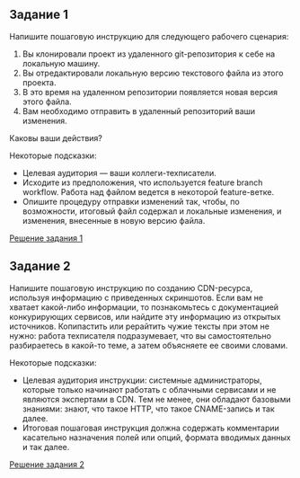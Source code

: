 ## Задание 1

Напишите пошаговую инструкцию для следующего рабочего сценария:

1. Вы клонировали проект из удаленного git-репозитория к себе на локальную машину.
2. Вы отредактировали локальную версию текстового файла из этого проекта.
3. В это время на удаленном репозитории появляется новая версия этого файла.
4. Вам необходимо отправить в удаленный репозиторий ваши изменения.

Каковы ваши действия?

Некоторые подсказки:

- Целевая аудитория — ваши коллеги-техписатели.
- Исходите из предположения, что используется feature branch workflow. Работа над файлом ведется в некоторой feature-ветке.
- Опишите процедуру отправки изменений так, чтобы, по возможности, итоговый файл содержал и локальные изменения, и изменения, внесенные в новую версию файла.

[Решение задания 1](task_1.md)

## Задание 2

Напишите пошаговую инструкцию по созданию CDN-ресурса, используя информацию с приведенных скриншотов. Если вам не хватает какой-либо информации, то познакомьтесь с документацией конкурирующих сервисов, или найдите эту информацию из открытых источников. Копипастить или рерайтить чужие тексты при этом не нужно: работа техписателя подразумевает, что вы самостоятельно разбираетесь в какой-то теме, а затем объясняете ее своими словами.

Некоторые подсказки:

- Целевая аудитория инструкции: системные администраторы, которые только начинают работать с облачными сервисами и не являются экспертами в CDN. Тем не менее, они обладают базовыми знаниями: знают, что такое HTTP, что такое CNAME-запись и так далее.
- Итоговая пошаговая инструкция должна содержать комментарии касательно назначения полей или опций, формата вводимых данных и так далее.

[Решение задания 2](task_2.md)
